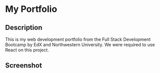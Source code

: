 # My Portfolio

## Description
This is my web development portfolio from the Full Stack Development Bootcamp by EdX and Northwestern University. We were required to use React on this project. 

## Screenshot
